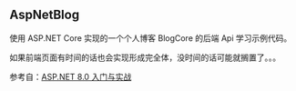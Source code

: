 ## AspNetBlog

使用 ASP.NET Core 实现的一个个人博客 BlogCore 的后端 Api 学习示例代码。

如果前端页面有时间的话也会实现形成完全体，没时间的话可能就搁置了。。。

参考自：[ASP.NET 8.0 入门与实战](https://www.bilibili.com/video/BV13g4y1Z7in)
